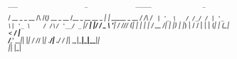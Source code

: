 
    ___                     _               _____                _             
   /   \__ _ _ __     /\  /(_)_ __  _ __   /__   \_ __ __ _  ___| | _____ _ __ 
  / /\ / _` | '_ \   / /_/ / | '_ \| '_ \    / /\/ '__/ _` |/ __| |/ / _ \ '__|
 / /_// (_| | | | | / __  /| | |_) | |_) |  / /  | | | (_| | (__|   <  __/ |   
/___,' \__,_|_| |_| \/ /_/ |_| .__/| .__/   \/   |_|  \__,_|\___|_|\_\___|_|   
                             |_|   |_|                                         
